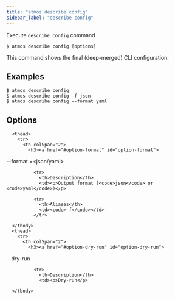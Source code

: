 ```yaml
---
title: "atmos describe config"
sidebar_label: "describe config"
---
```


Execute `describe config` command

```shell
$ atmos describe config [options]
```

This command shows the final (deep-merged) CLI configuration.
## Examples

```shell
$ atmos describe config
$ atmos describe config -f json
$ atmos describe config --format yaml
```

## Options


<table className="reference-table">
  
      <thead>
        <tr>
          <th colSpan="2">
            <h3><a href="#option-format" id="option-format">
  --format
  <span class="option-spec"> =&lt;json/yaml&gt;</span>
</a></h3>
          </th>
        </tr>
      </thead>
      <tbody>
        
              <tr>
                <th>Description</th>
                <td><p>Output format (<code>json</code> or <code>yaml</code>)</p>
</td>
              </tr>
             
              <tr>
                <th>Aliases</th>
                <td><code>-f</code></td>
              </tr>
             
      </tbody>
      <thead>
        <tr>
          <th colSpan="2">
            <h3><a href="#option-dry-run" id="option-dry-run">
  --dry-run
  
</a></h3>
          </th>
        </tr>
      </thead>
      <tbody>
        
              <tr>
                <th>Description</th>
                <td><p>Dry-run</p>
</td>
              </tr>
              
      </tbody>
</table>

